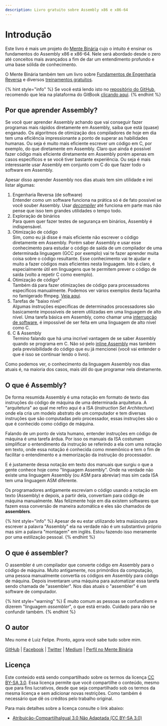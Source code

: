 ```yaml
---
description: Livro gratuito sobre Assembly x86 e x86-64
---
```


# Introdução

Este livro é mais um projeto do [Mente Binária](https://mentebinaria.com.br/) cujo o intuito é ensinar os fundamentos do Assembly x86 e x86-64. Nele será abordado desde o zero até conceitos mais avançados a fim de dar um entendimento profundo e uma base sólida de conhecimento.

O Mente Binária também tem um livro sobre [Fundamentos de Engenharia Reversa](https://mentebinaria.gitbook.io/engenharia-reversa/) e diversos [treinamentos gratuitos](https://www.mentebinaria.com.br/treinamentos/).

{% hint style="info" %}
Se você está lendo isto no [repositório do GitHub](https://github.com/Silva97/livro-assembly-x86), recomendo que leia na plataforma do GitBook [clicando aqui](https://mentebinaria.gitbook.io/assembly-x86/).
{% endhint %}

## Por que aprender Assembly?

Se você quer aprender Assembly achando que vai conseguir fazer programas mais rápidos diretamente em Assembly, saiba que está (quase) enganado. Os algoritmos de otimização dos compiladores de hoje em dia tem uma eficiência impressionante a ponto de superar as habilidades humanas. Ou seja é muito mais eficiente escrever um código em C, por exemplo, do que diretamente em Assembly. Claro que ainda é possível fazer código mais eficiente diretamente em Assembly porém apenas em casos específicos e se você tiver bastante experiência. Ou seja é mais interessante usar Assembly em conjunto com C do que fazer todo o software em Assembly.

Apesar disso aprender Assembly nos dias atuais tem sim utilidade e irei listar algumas:

1. Engenharia Reversa (de software)\
   Entender como um software funciona na prática só é de fato possível se você souber Assembly. Usar [_decompiler_](https://pt.wikipedia.org/wiki/Descompilador) até funciona em parte mas não pense que isso tem grandes utilidades o tempo todo.
2. Exploração de binários\
   Para quem quer fazer testes de segurança em binários, Assembly é indispensável.
3. Otimização de código\
   Sim, como eu já disse é mais eficiente não escrever o código diretamente em Assembly. Porém saber Assembly e usar esse conhecimento para estudar o código de saída de um compilador de uma determinada linguagem (GCC por exemplo) vai te fazer aprender muita coisa sobre o código resultante. Esse conhecimento vai te ajudar e muito a fazer códigos mais eficientes nesta linguagem. Isto é claro, é especialmente útil em linguagens que te permitem prever o código de saída (volto a repetir C como exemplo).
4. Otimização de código²\
   Também dá para fazer otimizações de código para processadores específicos manualmente. Podemos ver vários exemplos desta façanha no famigerado ffmpeg. [Veja aqui](https://github.com/FFmpeg/FFmpeg/blob/a0ac49e38ee1d1011c394d7be67d0f08b2281526/libavcodec/x86/ac3dsp.asm).
5. Tarefas de "baixo nível"\
   Algumas instruções específicas de determinados processadores são basicamente impossíveis de serem utilizadas em uma linguagem de alto nível. Uma tarefa básica em Assembly, como chamar uma [interrupção de software](https://pt.wikipedia.org/wiki/Interrup%C3%A7%C3%A3o), é impossível de ser feita em uma linguagem de alto nível como C.
6. C & Assembly\
   Termino falando que há uma incrível vantagem de se saber Assembly quando se programa em C. Não só pelo [inline Assembly](https://gcc.gnu.org/onlinedocs/gcc/Using-Assembly-Language-with-C.html) mas também pela previsibilidade do código que eu já mencionei (você vai entender o que é isso se continuar lendo o livro).

Como podemos ver, o conhecimento da linguagem Assembly nos dias atuais é, na maioria dos casos, mais útil do que programar nela diretamente.

## O que é Assembly?

De forma resumida Assembly é uma notação em formato de texto das instruções do código de máquina de uma determinada arquitetura. A "arquitetura" ao qual me refiro aqui é a ISA (_Instruction Set Architecture_) onde ela cria um modelo abstrato de um computador e tem diversas instruções que são computadas pelo processador, essas instruções são o que é conhecido como código de máquina.

Falando de um ponto de vista humano, entender instruções em código de máquina é uma tarefa árdua. Por isso os manuais da ISA costumam simplificar o entendimento da instrução se referindo a ela com uma notação em texto, onde essa notação é conhecida como mnemônico e tem o fim de facilitar o entendimento e a memorização da instrução do processador.

E é justamente dessa notação em texto dos manuais que surgiu o que a gente conhece hoje como "linguagem Assembly". Onde na verdade não existe uma linguagem Assembly (ou ASM para abreviar) mas sim cada ISA tem uma linguagem ASM diferente.

Os programadores antigamente escreviam o código usando a notação em texto (Assembly) e depois, a partir dela, convertiam para código de máquina manualmente. Mas felizmente hoje em dia existem softwares que fazem essa conversão de maneira automática e eles são chamados de **assemblers**.

{% hint style="info" %}
Apesar de eu estar utilizando letra maiúscula para escrever a palavra "Assembly" ela na verdade não é um substantivo próprio mas sim a palavra "montagem" em inglês. Estou fazendo isso meramente por uma estilização pessoal.
{% endhint %}

## O que é assembler?

O assembler é um compilador que converte código em Assembly para o código de máquina. Muito antigamente, nos primórdios da computação, uma pessoa manualmente convertia os códigos em Assembly para código de máquina. Depois inventaram uma máquina para automatizar essa tarefa sendo chamada de "assembler". Nos dias atuais o "assembler" é um software de computador.

{% hint style="warning" %}
É muito comum as pessoas se confundirem e dizerem "linguagem _assembler_", o que está errado. Cuidado para não se confundir também.
{% endhint %}

## O autor

Meu nome é Luiz Felipe. Pronto, agora você sabe tudo sobre mim.

[GitHub](https://github.com/Silva97) | [Facebook](https://www.facebook.com/B4.0E.B0.48.CD.10.B0.69.CD.10.C3) | [Twitter](https://twitter.com/Vilas\_79) | [Medium](https://freedev.medium.com/) | [Perfil no Mente Binária](https://www.mentebinaria.com.br/profile/522-felipesilva/)

## Licença

Este conteúdo está sendo compartilhado sobre os termos da licença [CC BY-SA 3.0](https://creativecommons.org/licenses/by-sa/3.0/legalcode). Essa licença permite que você compartilhe o conteúdo, mesmo que para fins lucrativos, desde que seja compartilhado sob os termos da mesma licença e sem adicionar novas restrições. Como também é necessário que dê os créditos pelo trabalho original.

Para mais detalhes sobre a licença consulte o link abaixo:

* [Atribuição-CompartilhaIgual 3.0 Não Adaptada (CC BY-SA 3.0)](https://creativecommons.org/licenses/by-sa/3.0/deed.pt)
